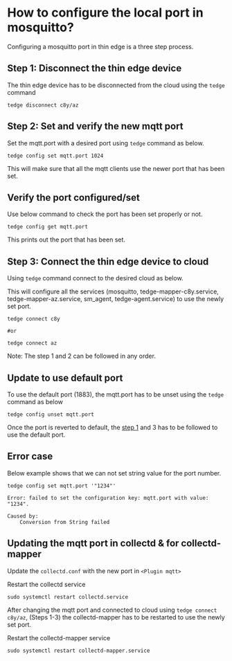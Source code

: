 # How to configure the local port in mosquitto?

Configuring a mosquitto port in thin edge is a three step process.

## Step 1: Disconnect the thin edge device

The thin edge device has to be disconnected from the cloud using the `tedge` command

```shell
tedge disconnect c8y/az
```

## Step 2: Set and verify the new mqtt port

Set the mqtt.port with a desired port using `tedge` command as below.

```shell
tedge config set mqtt.port 1024
```

This will make sure that all the mqtt clients use the newer port that has been set.

## Verify the port configured/set

Use below command to check the port has been set properly or not.

```shell
tedge config get mqtt.port
```

This prints out the port that has been set.

## Step 3: Connect the thin edge device to cloud

Using `tedge` command connect to the desired cloud as below.

This will configure all the services (mosquitto, tedge-mapper-c8y.service, tedge-mapper-az.service, sm_agent,
tedge-agent.service) to use the newly set port.

```shell
tedge connect c8y

#or

tedge connect az
```

Note: The step 1 and 2 can be followed in any order.

## Update to use default port

To use the default port (1883), the mqtt.port has to be unset using the `tedge` command as below

```shell
tedge config unset mqtt.port
```

Once the port is reverted to default, the [step 1](#Step-3:-Connect-the-thin-edge-device-to-cloud)
and 3 has to be followed to use the default port.

## Error case

Below example shows that we can not set string value for the port number.

```shell
tedge config set mqtt.port '"1234"'

Error: failed to set the configuration key: mqtt.port with value: "1234".

Caused by:
    Conversion from String failed
```

## Updating the mqtt port in collectd & for collectd-mapper

Update the `collectd.conf` with the new port in `<Plugin mqtt>`

Restart the collectd service

```shell
sudo systemctl restart collectd.service
```

After changing the mqtt port and connected to cloud using `tedge connect c8y/az`,
(Steps 1-3) the collectd-mapper has to be restarted to use the newly set port.

Restart the collectd-mapper service

```shell
sudo systemctl restart collectd-mapper.service
```
